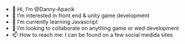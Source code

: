 - 👋 Hi, I’m @Danny-Apacik
- 👀 I’m interested in front end & unity game development
- 🌱 I’m currently learning Javascript
- 💞️ I’m looking to collaborate on anything game or wed development
- 📫 How to reach me: I can be found on a few social medida sites

<!---
Danny-Apacik/Danny-Apacik is a ✨ special ✨ repository because its `README.md` (this file) appears on your GitHub profile.
You can click the Preview link to take a look at your changes.
--->
